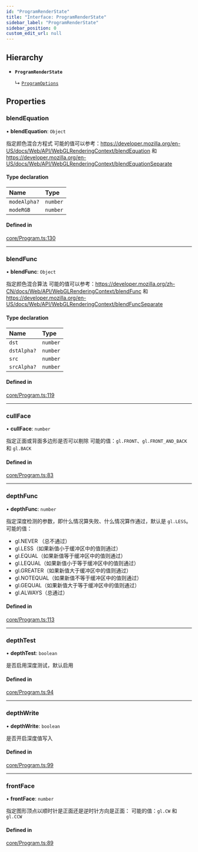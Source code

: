 ```yaml
---
id: "ProgramRenderState"
title: "Interface: ProgramRenderState"
sidebar_label: "ProgramRenderState"
sidebar_position: 0
custom_edit_url: null
---
```


## Hierarchy

- **`ProgramRenderState`**

  ↳ [`ProgramOptions`](ProgramOptions.md)

## Properties

### blendEquation

• **blendEquation**: `Object`

指定颜色混合方程式
可能的值可以参考：https://developer.mozilla.org/en-US/docs/Web/API/WebGLRenderingContext/blendEquation 和 https://developer.mozilla.org/en-US/docs/Web/API/WebGLRenderingContext/blendEquationSeparate

#### Type declaration

| Name | Type |
| :------ | :------ |
| `modeAlpha?` | `number` |
| `modeRGB` | `number` |

#### Defined in

[core/Program.ts:130](https://github.com/sakitam-gis/vis-engine/blob/master/src/core/Program.ts?at&#x3D;b6d63c9#line&#x3D;130)

___

### blendFunc

• **blendFunc**: `Object`

指定颜色混合算法
可能的值可以参考：https://developer.mozilla.org/zh-CN/docs/Web/API/WebGLRenderingContext/blendFunc 和 https://developer.mozilla.org/en-US/docs/Web/API/WebGLRenderingContext/blendFuncSeparate

#### Type declaration

| Name | Type |
| :------ | :------ |
| `dst` | `number` |
| `dstAlpha?` | `number` |
| `src` | `number` |
| `srcAlpha?` | `number` |

#### Defined in

[core/Program.ts:119](https://github.com/sakitam-gis/vis-engine/blob/master/src/core/Program.ts?at&#x3D;b6d63c9#line&#x3D;119)

___

### cullFace

• **cullFace**: `number`

指定正面或背面多边形是否可以剔除
可能的值：`gl.FRONT`、`gl.FRONT_AND_BACK` 和 `gl.BACK`

#### Defined in

[core/Program.ts:83](https://github.com/sakitam-gis/vis-engine/blob/master/src/core/Program.ts?at&#x3D;b6d63c9#line&#x3D;83)

___

### depthFunc

• **depthFunc**: `number`

指定深度检测的参数，即什么情况算失败、什么情况算作通过，默认是 `gl.LESS`。
可能的值：
- gl.NEVER （总不通过）
- gl.LESS（如果新值小于缓冲区中的值则通过）
- gl.EQUAL（如果新值等于缓冲区中的值则通过）
- gl.LEQUAL（如果新值小于等于缓冲区中的值则通过）
- gl.GREATER（如果新值大于缓冲区中的值则通过）
- gl.NOTEQUAL（如果新值不等于缓冲区中的值则通过）
- gl.GEQUAL（如果新值大于等于缓冲区中的值则通过）
- gl.ALWAYS（总通过）

#### Defined in

[core/Program.ts:113](https://github.com/sakitam-gis/vis-engine/blob/master/src/core/Program.ts?at&#x3D;b6d63c9#line&#x3D;113)

___

### depthTest

• **depthTest**: `boolean`

是否启用深度测试，默认启用

#### Defined in

[core/Program.ts:94](https://github.com/sakitam-gis/vis-engine/blob/master/src/core/Program.ts?at&#x3D;b6d63c9#line&#x3D;94)

___

### depthWrite

• **depthWrite**: `boolean`

是否开启深度值写入

#### Defined in

[core/Program.ts:99](https://github.com/sakitam-gis/vis-engine/blob/master/src/core/Program.ts?at&#x3D;b6d63c9#line&#x3D;99)

___

### frontFace

• **frontFace**: `number`

指定图形顶点以顺时针是正面还是逆时针方向是正面：
可能的值：`gl.CW` 和 `gl.CCW`

#### Defined in

[core/Program.ts:89](https://github.com/sakitam-gis/vis-engine/blob/master/src/core/Program.ts?at&#x3D;b6d63c9#line&#x3D;89)
